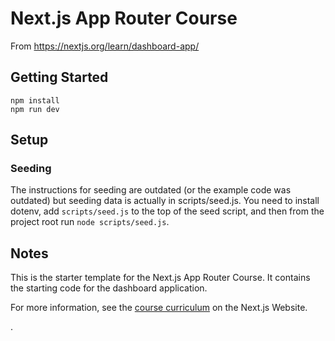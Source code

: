 # Next.js App Router Course

From https://nextjs.org/learn/dashboard-app/

## Getting Started

```
npm install
npm run dev
```


## Setup

### Seeding
The instructions for seeding are outdated (or the example code was outdated) but seeding data is actually in scripts/seed.js. You need to install dotenv, add  `scripts/seed.js` to the top of the seed script, and then from the project root run `node scripts/seed.js`. 


## Notes
This is the starter template for the Next.js App Router Course. It contains the starting code for the dashboard application.

For more information, see the [course curriculum](https://nextjs.org/learn) on the Next.js Website.

.